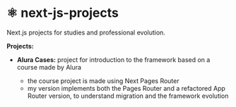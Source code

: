 # ⚛️ next-js-projects
Next.js projects for studies and professional evolution.

**Projects:**

- **Alura Cases:** project for introduction to the framework based on a course made by Alura

  - the course project is made using Next Pages Router
  - my version implements both the Pages Router and a refactored App Router version, to understand migration and the framework evolution
